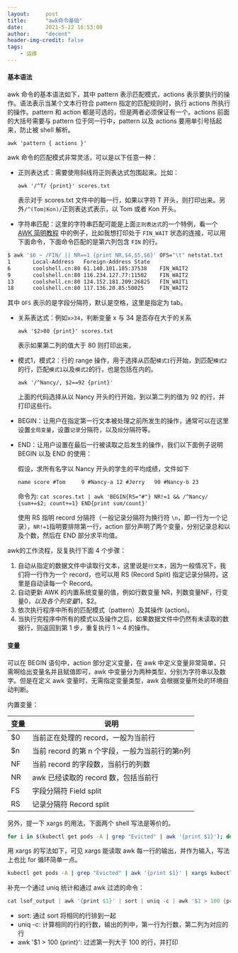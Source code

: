 ```yaml
---
layout:     post
title:      "awk命令基础"
date:       2021-5-22 16:53:00
author:     "decent"
header-img-credit: false
tags:
    - 运维
---
```


#### 基本语法
awk 命令的基本语法如下，其中 pattern 表示匹配模式，actions 表示要执行的操作。语法表示当某个文本行符合 pattern 指定的匹配规则时，执行 actions 所执行的操作。pattern 和 action 都是可选的，但是两者必须保证有一个。actions 前面的大括号需要与 pattern 位于同一行中，pattern 以及 actions 要用单引号括起来，防止被 shell 解析。

`awk 'pattern { actions }'`

awk 命令的匹配模式非常灵活，可以是以下任意一种：
* 正则表达式：需要使用斜线将正则表达式包围起来。比如：

    `awk '/^T/ {print}' scores.txt`

    表示对于 scores.txt 文件中的每一行，如果以字符 T 开头，则打印出来。另外`/^(Tom|Kon)/`正则表达式表示，以 Tom 或者 Kon 开头。

* 字符串匹配：这里的字符串匹配可能是上面`正则表达式`的一个特例，看一个 [AWK 简明教程](https://coolshell.cn/articles/9070.html) 中的例子，比如我想打印处于 `FIN_WAIT` 状态的连接，可以用下面命令，下面命令匹配的是第六列包含 `FIN` 的行。
```sh
$ awk '$6 ~ /FIN/ || NR==1 {print NR,$4,$5,$6}' OFS="\t" netstat.txt
1       Local-Address   Foreign-Address State
6       coolshell.cn:80 61.140.101.185:37538    FIN_WAIT2
9       coolshell.cn:80 116.234.127.77:11502    FIN_WAIT2
13      coolshell.cn:80 124.152.181.209:26825   FIN_WAIT1
18      coolshell.cn:80 117.136.20.85:50025     FIN_WAIT2
```
其中 `OFS` 表示的是字段分隔符，默认是空格，这里是指定为 tab。

* 关系表达式：例如`x>34`，判断变量 x 与 34 是否存在大于的关系
    
    `awk '$2>80 {print}' scores.txt`
    
    表示如果第二列的值大于 80 则打印出来，


* 模式1，模式2：行的 range 操作，用于选择从匹配`模式1`行开始，到匹配`模式2`的行，匹配`模式1`以及`模式2`的行，也是包括在内的。
    
    `awk '/^Nancy/, $2==92 {print}'`
    
    上面的代码选择从以 Nancy 开头的行开始，到以第二列的值为 92 的行，并打印这些行。

* BEGIN：让用户在指定第一行文本被处理之前所发生的操作，通常可以在这里设置`全局变量`，设置`记录`分隔符，以及`段`分隔符等。
* END：让用户设置在最后一行被读取之后发生的操作，我们以下面例子说明 BEGIN 以及 END 的使用：

    假设，求所有名字以 Nancy 开头的学生的平均成绩，文件如下
    ```
    name score #Tom     9 #Nancy-a 12 #Jerry   90 #Nancy-b 23
    ```
    命令为:
    `cat scores.txt | awk 'BEGIN{RS="#"} NR!=1 && /^Nancy/  {sum+=$2; count+=1} END{print sum/count}'`

    使用 RS 指明 record 分隔符（一般记录分隔符为换行符 `\n`，即一行为一个记录），`NR!=1`指明要排除第一行，action 部分声明了两个变量，分别记录总和以及个数，然后在 END 部分求平均值。

awk的工作流程，反复执行下面 4 个步骤：
1. 自动从指定的数据文件中读取行文本，这里说是`行文本`，因为一般情况下，我们将一行作为一个 record，也可以用 RS (Record Split) 指定记录分隔符。这里是自动读每一个 Record。
2. 自动更新 AWK 的内置系统变量的值，例如行数变量 NR，列数变量NF，行变量$0，以及各个列变量$1，$2。
3. 依次执行程序中所有的匹配模式（pattern）及其操作 (action)。
4. 当执行完程序中所有的模式以及操作之后，如果数据文件中仍然有未读取的数据行，则返回到第 1 步，重复执行 1 ~ 4 的操作。

#### 变量
可以在 BEGIN 语句中，action 部分定义变量，在 awk 中定义变量非常简单，只需啊给出变量名并且赋值即可，awk 中变量分为两种类型，分别为字符串以及数字。但是在定义 awk 变量时，无需指定变量类型，awk 会根据变量所处的环境自动判断。

内置变量：

| 变量      | 说明 |
| ----------- | ----------- |
| $0      | 当前正在处理的 record，一般为当前行      |
| $n   | 当前 record 的第 n 个字段，一般为当前行的第n列       |
| NF | 当前 record 的字段数，当前行的列数 |
| NR | awk 已经读取的 record 数，包括当前行 |
| FS | 字段分隔符 Field split |
| RS | 记录分隔符 Record split |


另外，提一下 xargs 的用法，下面两个 shell 写法是等价的。
```sh
for i in $(kubectl get pods -A | grep "Evicted" | awk '{print $1}'); do kubectl delete pod ${i}; done
```
用 xargs 的写法如下，可见 xargs 能读取 awk 每一行的输出，并作为输入，写法上也比 for 循环简单一点。
```sh
kubectl get pods -A | grep "Evicted" | awk '{print $1}' | xargs kubectl delete pod 
```

补充一个通过 uniq 统计和通过 awk 过滤的命令：
```s
cat lsof_output | awk '{print $1}' | sort | uniq -c | awk '$1 > 100 {print}'
```
* sort: 通过 sort 将相同的行排到一起
* uniq -c: 计算相同的行的行数，输出的列中，第一行为行数，第二列为对应的行
* awk '$1 > 100 {print}': 过滤第一列大于 100 的行，并打印